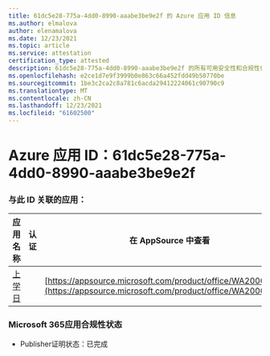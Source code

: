 ```yaml
---
title: 61dc5e28-775a-4dd0-8990-aaabe3be9e2f 的 Azure 应用 ID 信息
ms.author: elmalova
author: elenamalova
ms.date: 12/23/2021
ms.topic: article
ms.service: attestation
certification_type: attested
description: 61dc5e28-775a-4dd0-8990-aaabe3be9e2f 的所有可用安全性和合规性信息。
ms.openlocfilehash: e2ce1d7e9f3999b0e863c66a452fdd49b50770be
ms.sourcegitcommit: 1be3c2ca2c8a781c6acda29412224061c90790c9
ms.translationtype: MT
ms.contentlocale: zh-CN
ms.lasthandoff: 12/23/2021
ms.locfileid: "61602500"
---
```

# <a name="azure-app-id-61dc5e28-775a-4dd0-8990-aaabe3be9e2f"></a>Azure 应用 ID：61dc5e28-775a-4dd0-8990-aaabe3be9e2f


### <a name="apps-associated-with-this-id"></a>与此 ID 关联的应用：
| **应用名称** | **认证** | **在 AppSource 中查看** |
|--------------|---------------|-----------------------|
| [上学日](https://docs.microsoft.com/microsoft-365-app-certification/forward/WA200001430) |  | [https://appsource.microsoft.com/product/office/WA200001430](https://appsource.microsoft.com/product/office/WA200001430) |

### <a name="microsoft-365-app-compliance-status"></a>Microsoft 365应用合规性状态
- Publisher证明状态：已完成
